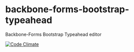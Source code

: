 backbone-forms-bootstrap-typeahead
==================================

Backbone-Forms Bootstrap Typeahead editor

[![Code Climate](https://codeclimate.com/github/tomi77/backbone-forms-bootstrap-typeahead/badges/gpa.svg)](https://codeclimate.com/github/tomi77/backbone-forms-bootstrap-typeahead)

